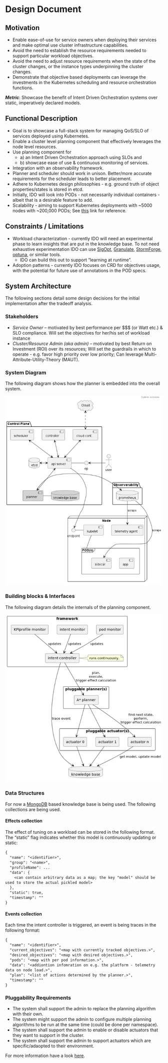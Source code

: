 # Design Document

## Motivation

* Enable ease-of-use for service owners when deploying their services and make optimal use cluster
  infrastructure capabilities.
* Avoid the need to establish the resource requirements needed to support particular workload objectives.
* Avoid the need to adjust resource requirements when the state of the cluster changes, or the instance types
  underpinning the cluster changes.
* Demonstrate that objective based deployments can leverage the investments in the Kubernetes scheduling and
  resource orchestration functions.

**_Metric_**: Showcase the benefit of Intent Driven Orchestration systems over static, imperatively declared
  models.

## Functional Description

* Goal is to showcase a full-stack system for managing QoS/SLO of services deployed using Kubernetes.
* Enable a cluster level planning component that effectively leverages the node level resources.
* Use planning component for
    * a) an Intent Driven Orchestration approach using SLOs and
    * b) showcase ease of use & continuous monitoring of services.
* Integration with an observability framework.
* Planner and scheduler should work in unison. Better/more accurate requirements for the scheduler leads to better 
  placement.
* Adhere to Kubernetes design philosophies - e.g. ground truth of object properties/states is stored in etcd.
* Initially, IDO will look into PODs - not necessarily individual containers - albeit that is a desirable feature to
  add.
* Scalability - aiming to support Kubernetes deployments with ~5000 nodes with ~200,000 PODs;
  See [this](https://medium.com/paypal-tech/scaling-kubernetes-to-over-4k-nodes-and-200k-pods-29988fad6ed) link for
  reference.

## Constraints / Limitations

* Workload characterization - currently IDO will need an experimental phase to learn insights that are put in the
  knowledge base. To not need exhaustive experimentation IDO can use [SigOpt](https://sigopt.com/),
  [Granulate](https://granulate.io/), [StormForge](https://www.stormforge.io/), [optuna](https://optuna.org/), or
  similar tools.
    * IDO can build this out to support “learning at runtime”.
* Adoption patterns - currently IDO focuses on CRD for objectives usage, with the potential for future use of
  annotations in the POD specs.

## System Architecture

The following sections detail some design decisions for the initial implementation after the tradeoff analysis.

### Stakeholders

* _Service Owner_ – motivated by best performance per $$$ (or Watt etc.) & SLO compliance. Will set the objectives for
  her/his set of workload instance
* _Cluster/Resource Admin (aka admin)_ – motivated by best Return on Investment (ROI) over its resources; Will set
  the guardrails in which to operate -  e.g. favor high priority over low priority; Can leverage
  Multi-Attribute-Utility-Theory (MAUT).

### System Diagram

The following diagram shows how the planner is embedded into the overall system.

![System overview](fig/system_overview.png)

### Building blocks & Interfaces

The following diagram details the internals of the planning component.

![building Blocks](fig/building_blocks.png)

### Data Structures

For now a [MongoDB](https://mongodb.org) based knowledge base is being used. The following collections are being used.

#### Effects collection

The effect of tuning on a workload can be stored in the following format. The “static” flag indicates whether
this model is continuously updating or static:

    {
      "name": "<identifier>",
      "group": "<name>",
      "profileName": ...
      "data": {
        <can contain arbitrary data as a map; the key "model" should be used to store the actual pickled model>
      },
      "static": true,
      "timestamp": ""
    }

#### Events collection

Each time the intent controller is triggered, an event is being traces in the following format:

    {
      "name": "<identifier>",
      "current_objectives": "<map with currently tracked objectives.>",
      "desired_objectives": "<map with desired objectives.>",
      "pods": "<map with per pod information.>",
      "data": "<addiontion infomration on e.g. the platform - telemetry data on node load.>",
      "plan": "<list of actions determined by the planner.>",
      "timestamp": ""
    }

### Pluggability Requirements

* The system shall support the admin to replace the planning algorithm with their own.
* The system might support the admin to configure multiple planning algorithms to be run at the same time (could be done
  per namespace).
* The system shall support the admin to enable or disable actuators that they want to support in the cluster.
* The system shall support the admin to support actuators which are specific/adaopted to their environment.

For more information have a look [here](pluggability.md).
